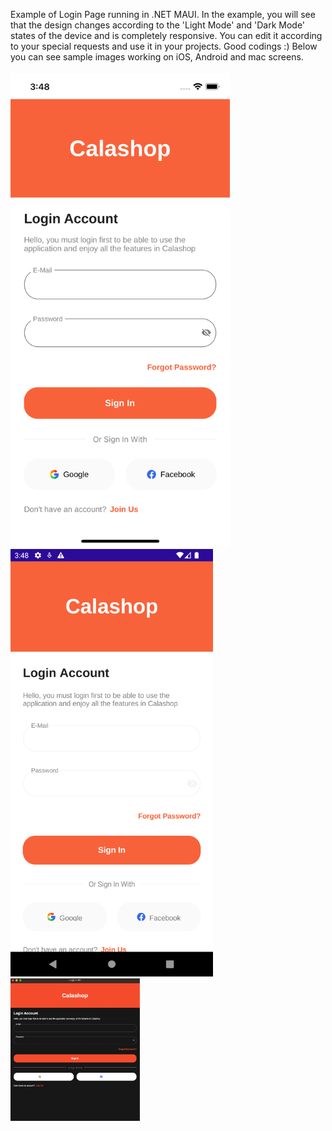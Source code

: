 Example of Login Page running in .NET MAUI.
In the example, you will see that the design changes according to the 'Light Mode' and 'Dark Mode' states of the device and is completely responsive.
You can edit it according to your special requests and use it in your projects.
Good codings :)
Below you can see sample images working on iOS, Android and mac screens.
<br /><br />
<img src="https://github.com/bestekarx/LoginUIExample/blob/main/LoginUIKit/ios.png?raw=true" data-canonical-src="https://github.com/bestekarx/LoginUIExample/blob/main/LoginUIKit/ios.png?raw=true" width="351" height="759" />
<img src="https://github.com/bestekarx/LoginUIExample/blob/main/LoginUIKit/android.png?raw=true" data-canonical-src="https://github.com/bestekarx/LoginUIExample/blob/main/LoginUIKit/android.png?raw=true" width="324" height="684" />
<img src="https://github.com/bestekarx/LoginUIExample/blob/main/LoginUIKit/mac.png?raw=true" data-canonical-src="https://github.com/bestekarx/LoginUIExample/blob/main/LoginUIKit/mac.png?raw=true" width="207" height="228" />

